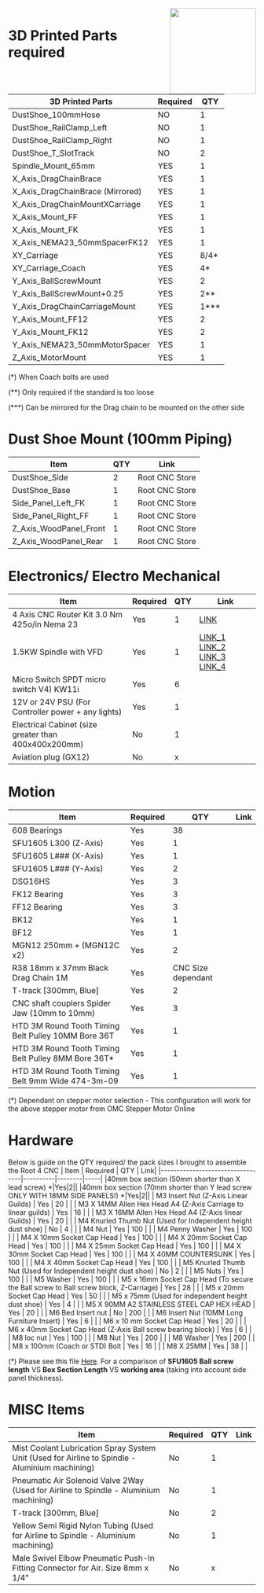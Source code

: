 <img align="right" width=175 src="R_Logo.png" />

# 3D Printed Parts required

| 3D Printed Parts                 | Required | QTY    |
|----------------------------------|----------|--------|
| DustShoe_100mmHose               | NO       | 1      |
| DustShoe_RailClamp_Left          | NO       | 1      |
| DustShoe_RailClamp_Right         | NO       | 1      |
| DustShoe_T_SlotTrack             | NO       | 2      |
| Spindle_Mount_65mm               | YES      | 1      |
| X_Axis_DragChainBrace            | YES      | 1      |
| X_Axis_DragChainBrace (Mirrored) | YES      | 1      |
| X_Axis_DragChainMountXCarriage   | YES      | 1      |
| X_Axis_Mount_FF                  | YES      | 1      |
| X_Axis_Mount_FK                  | YES      | 1      |
| X_Axis_NEMA23_50mmSpacerFK12     | YES      | 1      |
| XY_Carriage                      | YES      | 8/4*   |
| XY_Carriage_Coach                | YES      | 4*     |
| Y_Axis_BallScrewMount            | YES      | 2      |
| Y_Axis_BallScrewMount+0.25       | YES      | 2**    |
| Y_Axis_DragChainCarriageMount    | YES      | 1***   |
| Y_Axis_Mount_FF12                | YES      | 2      |
| Y_Axis_Mount_FK12                | YES      | 2      |
| Y_Axis_NEMA23_50mmMotorSpacer    | YES      | 1      |
| Z_Axis_MotorMount                | YES      | 1      |

(\*) When Coach bolts are used

(\*\*) Only required if the standard is too loose

(\*\*\*) Can be mirrored for the Drag chain to be mounted on the other side

# Dust Shoe Mount (100mm Piping)
| Item               | QTY    | Link|
|----------------------------------|--------|-----|
|DustShoe_Side| 2|Root CNC Store|
|DustShoe_Base|1|Root CNC Store|
|Side_Panel_Left_FK|1|Root CNC Store|
|Side_Panel_Right_FF|1|Root CNC Store|
|Z_Axis_WoodPanel_Front|1|Root CNC Store|
|Z_Axis_WoodPanel_Rear|1|Root CNC Store|


# Electronics/ Electro Mechanical
| Item               | Required | QTY    | Link|
|----------------------------------|----------|--------|-----|
| 4 Axis CNC Router Kit 3.0 Nm 425o/in Nema 23               | Yes       | 1      | [LINK](https://www.omc-stepperonline.com/4-axis-cnc-router-kit-3-0-nm-425oz-in-nema-23-stepper-motor-and-driver-and-power-supply.html/?tracking=5efc6f6300e83)
|1.5KW Spindle with VFD|Yes|1|[LINK_1](https://s.click.aliexpress.com/e/_dX0JKm3) [LINK_2](https://s.click.aliexpress.com/e/_dT4xs63) [LINK_3](https://s.click.aliexpress.com/e/_dSjt6gr) [LINK_4](https://s.click.aliexpress.com/e/_dSUhh43)
|Micro Switch SPDT micro switch V4) KW11i|Yes|6|| 
|12V or 24V PSU (For Controller power + any lights) |Yes|1|| 
|Electrical Cabinet (size greater than 400x400x200mm) |No|1|| 
|Aviation plug (GX12) |No|x||


# Motion
| Item               | Required | QTY    | Link|
|----------------------------------|----------|--------|-----|
|608 Bearings               | Yes       | 38      |
|SFU1605 L300 (Z-Axis)               | Yes       | 1      |
|SFU1605 L### (X-Axis)                | Yes       | 1      |
|SFU1605 L### (Y-Axis)              | Yes       | 2      |
|DSG16HS            | Yes       | 3      |
|FK12 Bearing               | Yes       | 3      |
|FF12 Bearing             | Yes       | 3      |
|BK12             | Yes       | 1      |
|BF12              | Yes       | 1      |
|MGN12 250mm + (MGN12C x2)              | Yes       | 2      |
|R38 18mm x 37mm Black Drag Chain 1M              | Yes       | CNC Size dependant      |
|T-track [300mm, Blue]            | Yes       | 2      |
|CNC shaft couplers Spider Jaw (10mm to 10mm)| Yes       | 3      |
|HTD 3M Round Tooth Timing Belt Pulley 10MM Bore 36T| Yes       | 1      |
|HTD 3M Round Tooth Timing Belt Pulley 8MM Bore 36T*| Yes       | 1      |
|HTD 3M Round Tooth Timing Belt 9mm Wide 474-3m-09| Yes       | 1      |

(\*) Dependant on stepper motor selection - This configuration will work for the above stepper motor from OMC Stepper Motor Online
# Hardware
Below is guide on the QTY required/ the pack sizes I brought to assemble the Root 4 CNC
| Item               | Required | QTY    | Link|
|----------------------------------|----------|--------|-----|
|40mm box section (50mm shorter than X lead screw) *|Yes|2||
|40mm box section (70mm shorter than Y lead screw ONLY WITH 18MM SIDE PANELS!) *|Yes|2||
| M3 Insert Nut (Z-Axis Linear Guilds) | Yes | 20  | | 
| M3 X 14MM Allen Hex Head A4 (Z-Axis Carriage to linear guilds) | Yes | 16  | | 
| M3 X 16MM Allen Hex Head A4 (Z-Axis linear Guilds) | Yes | 20  | | 
| M4 Knurled Thumb Nut (Used for Independent height dust shoe) | No | 4  | | 
| M4 Nut | Yes | 100  | | 
| M4 Penny Washer | Yes | 100  | | 
| M4 X 10mm Socket Cap Head  | Yes | 100  | | 
| M4 X 20mm Socket Cap Head  | Yes | 100  | | 
| M4 X 25mm Socket Cap Head  | Yes | 100  | | 
| M4 X 30mm Socket Cap Head  | Yes | 100  | | 
| M4 X 40MM COUNTERSUNK | Yes | 100  | | 
| M4 X 40mm Socket Cap Head  | Yes | 100  | | 
| M5 Knurled Thumb Nut (Used for Independent height dust shoe) | No | 2  | | 
| M5 Nuts  | Yes | 100  | | 
| M5 Washer | Yes | 100  | | 
| M5 x 16mm Socket Cap Head (To secure the Ball screw to Ball screw block, Z-Carriage) | Yes | 28  | | 
| M5 x 20mm Socket Cap Head | Yes | 50  | | 
| M5 x 75mm (Used for independent height dust shoe) | Yes | 4  | | 
| M5 X 90MM A2 STAINLESS STEEL CAP HEX HEAD | Yes | 20  | | 
| M6 Bed Insert nut | No | 200  | | 
| M6 Insert Nut (10MM Long Furniture Insert) | Yes | 6  | | 
| M6 x 10 mm Socket Cap Head | Yes | 20  | | 
| M6 x 40mm Socket Cap Head (Z-Axis Ball screw bearing block) | Yes | 6  | | 
| M8 loc nut | Yes | 100  | | 
| M8 Nut | Yes | 200  | | 
| M8 Washer | Yes | 200  | | 
| M8 x 100mm (Coach or STD) Bolt | Yes | 16  | | 
| M8 X 25MM  | Yes | 38  | | 

(\*) Please see this file [Here](https://github.com/RootCNC/Root-4-CNC/blob/master/Working%20Area.xlsx). For a comparison of **SFU1605 Ball screw length** VS **Box Section Length** VS **working area** (taking into account side panel thickness).

# MISC Items
| Item               | Required | QTY    | Link|
|----------------------------------|----------|--------|-----|
|Mist Coolant Lubrication Spray System Unit (Used for Airline to Spindle - Aluminium machining)| No |1 | |
|Pneumatic Air Solenoid Valve 2Way (Used for Airline to Spindle - Aluminium machining)| No |1 | |
|T-track [300mm, Blue]| No |2 | |
|Yellow Semi Rigid Nylon Tubing (Used for Airline to Spindle - Aluminium machining)| No |1 | |
|Male Swivel Elbow Pneumatic Push-In Fitting Connector for Air. Size 8mm x 1/4"| No |x | |



